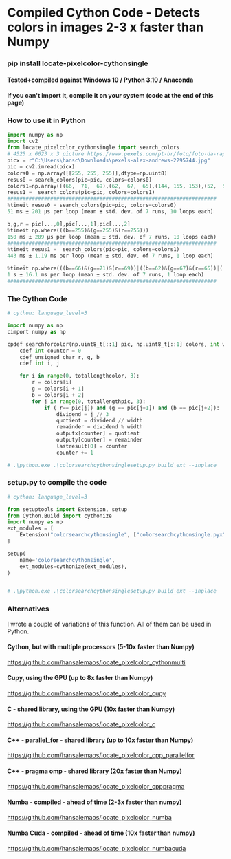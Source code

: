 # Compiled Cython Code - Detects colors in images 2-3 x faster than Numpy 

### pip install locate-pixelcolor-cythonsingle

#### Tested+compiled against Windows 10 / Python 3.10 / Anaconda

#### If you can't import it, compile it on your system (code at the end of this page)



### How to use it in Python 

```python
import numpy as np
import cv2
from locate_pixelcolor_cythonsingle import search_colors
# 4525 x 6623 x 3 picture https://www.pexels.com/pt-br/foto/foto-da-raposa-sentada-no-chao-2295744/
picx = r"C:\Users\hansc\Downloads\pexels-alex-andrews-2295744.jpg"
pic = cv2.imread(picx)
colors0 = np.array([[255, 255, 255]],dtype=np.uint8)
resus0 = search_colors(pic=pic, colors=colors0)
colors1=np.array([(66,  71,  69),(62,  67,  65),(144, 155, 153),(52,  57,  55),(127, 138, 136),(53,  58,  56),(51,  56,  54),(32,  27,  18),(24,  17,   8),],dtype=np.uint8)
resus1 =  search_colors(pic=pic, colors=colors1)
####################################################################
%timeit resus0 = search_colors(pic=pic, colors=colors0)
51 ms ± 201 µs per loop (mean ± std. dev. of 7 runs, 10 loops each)

b,g,r = pic[...,0],pic[...,1],pic[...,2]
%timeit np.where(((b==255)&(g==255)&(r==255)))
150 ms ± 209 µs per loop (mean ± std. dev. of 7 runs, 10 loops each)
####################################################################
%timeit resus1 =  search_colors(pic=pic, colors=colors1)
443 ms ± 1.19 ms per loop (mean ± std. dev. of 7 runs, 1 loop each)

%timeit np.where(((b==66)&(g==71)&(r==69))|((b==62)&(g==67)&(r==65))|((b==144)&(g==155)&(r==153))|((b==52)&(g==57)&(r==55))|((b==127)&(g==138)&(r==136))|((b==53)&(g==58)&(r==56))|((b==51)&(g==56)&(r==54))|((b==32)&(g==27)&(r==18))|((b==24)&(g==17)&(r==8)))
1 s ± 16.1 ms per loop (mean ± std. dev. of 7 runs, 1 loop each)
####################################################################
```


### The Cython Code 

```python
# cython: language_level=3

import numpy as np
cimport numpy as np

cpdef searchforcolor(np.uint8_t[::1] pic, np.uint8_t[::1] colors, int width, int totallengthpic, int totallengthcolor, int[::1] outputx, int[ ::1] outputy, int[::1] lastresult):
    cdef int counter = 0
    cdef unsigned char r, g, b
    cdef int i, j

    for i in range(0, totallengthcolor, 3):
        r = colors[i]
        g = colors[i + 1]
        b = colors[i + 2]
        for j in range(0, totallengthpic, 3):
            if ( r== pic[j]) and (g == pic[j+1]) and (b == pic[j+2]):
                dividend = j // 3
                quotient = dividend // width
                remainder = dividend % width
                outputx[counter] = quotient
                outputy[counter] = remainder
                lastresult[0] = counter
                counter += 1

# .\python.exe .\colorsearchcythonsinglesetup.py build_ext --inplace

```


### setup.py to compile the code 


```python
# cython: language_level=3

from setuptools import Extension, setup
from Cython.Build import cythonize
import numpy as np
ext_modules = [
    Extension("colorsearchcythonsingle", ["colorsearchcythonsingle.pyx"], include_dirs=[np.get_include()],define_macros=[("NPY_NO_DEPRECATED_API", "NPY_1_7_API_VERSION")])
]

setup(
    name='colorsearchcythonsingle',
    ext_modules=cythonize(ext_modules),
)


# .\python.exe .\colorsearchcythonsinglesetup.py build_ext --inplace
```


### Alternatives

I wrote a couple of variations of this function. All of them 
can be used in Python.

#### Cython, but with multiple processors (5-10x faster than Numpy)
https://github.com/hansalemaos/locate_pixelcolor_cythonmulti

#### Cupy, using the GPU (up to 8x faster than Numpy)
https://github.com/hansalemaos/locate_pixelcolor_cupy

#### C - shared library, using the GPU (10x faster than Numpy)
https://github.com/hansalemaos/locate_pixelcolor_c

#### C++ - parallel_for - shared library (up to 10x faster than Numpy) 
https://github.com/hansalemaos/locate_pixelcolor_cpp_parallelfor

#### C++ - pragma omp - shared library (20x faster than Numpy)
https://github.com/hansalemaos/locate_pixelcolor_cpppragma

#### Numba - compiled - ahead of time (2-3x faster than numpy)
https://github.com/hansalemaos/locate_pixelcolor_numba

#### Numba Cuda - compiled - ahead of time (10x faster than numpy)
https://github.com/hansalemaos/locate_pixelcolor_numbacuda

